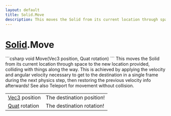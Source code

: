 ```yaml
---
layout: default
title: Solid.Move
description: This moves the Solid from its current location through space to the new location provided, colliding with things along the way. This is achieved by applying the velocity and angular velocity necessary to get to the destination in a single frame during the next physics step, then restoring the previous velocity info afterwards! See also Teleport for movement without collision.
---
```

# [Solid]({{site.url}}/Pages/Reference/Solid.html).Move

<div class='signature' markdown='1'>
```csharp
void Move(Vec3 position, Quat rotation)
```
This moves the Solid from its current location through
space to the new location provided, colliding with things along
the way. This is achieved by applying the velocity and angular
velocity necessary to get to the destination in a single frame
during the next physics step, then restoring the previous
velocity info afterwards! See also Teleport for movement without
collision.
</div>

|  |  |
|--|--|
|[Vec3]({{site.url}}/Pages/Reference/Vec3.html) position|The destination position!|
|[Quat]({{site.url}}/Pages/Reference/Quat.html) rotation|The destination rotation!|




